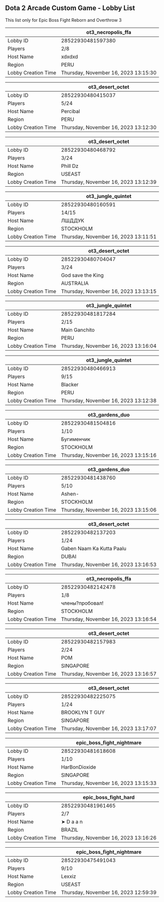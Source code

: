 ## Dota 2 Arcade Custom Game - Lobby List

This list only for Epic Boss Fight Reborn and Overthrow 3

|  | ot3_necropolis_ffa |
| ------ | ------ |
| Lobby ID | 28522930481597380 |
| Players | 2/8 |
| Host Name | xdxdxd |
| Region | PERU |
| Lobby Creation Time | Thursday, November 16, 2023 13:15:30 |


|  | ot3_desert_octet |
| ------ | ------ |
| Lobby ID | 28522930480415037 |
| Players | 5/24 |
| Host Name | Percibal |
| Region | PERU |
| Lobby Creation Time | Thursday, November 16, 2023 13:12:30 |


|  | ot3_desert_octet |
| ------ | ------ |
| Lobby ID | 28522930480468792 |
| Players | 3/24 |
| Host Name | Phill Dz |
| Region | USEAST |
| Lobby Creation Time | Thursday, November 16, 2023 13:12:39 |


|  | ot3_jungle_quintet |
| ------ | ------ |
| Lobby ID | 28522930480160591 |
| Players | 14/15 |
| Host Name | ЛШДДУК |
| Region | STOCKHOLM |
| Lobby Creation Time | Thursday, November 16, 2023 13:11:51 |


|  | ot3_desert_octet |
| ------ | ------ |
| Lobby ID | 28522930480704047 |
| Players | 3/24 |
| Host Name | God save the King |
| Region | AUSTRALIA |
| Lobby Creation Time | Thursday, November 16, 2023 13:13:15 |


|  | ot3_jungle_quintet |
| ------ | ------ |
| Lobby ID | 28522930481817284 |
| Players | 2/15 |
| Host Name | Main Ganchito |
| Region | PERU |
| Lobby Creation Time | Thursday, November 16, 2023 13:16:04 |


|  | ot3_jungle_quintet |
| ------ | ------ |
| Lobby ID | 28522930480466913 |
| Players | 9/15 |
| Host Name | Blacker |
| Region | PERU |
| Lobby Creation Time | Thursday, November 16, 2023 13:12:38 |


|  | ot3_gardens_duo |
| ------ | ------ |
| Lobby ID | 28522930481504816 |
| Players | 1/10 |
| Host Name | Бугименчик |
| Region | STOCKHOLM |
| Lobby Creation Time | Thursday, November 16, 2023 13:15:16 |


|  | ot3_gardens_duo |
| ------ | ------ |
| Lobby ID | 28522930481438760 |
| Players | 5/10 |
| Host Name | Ashen- |
| Region | STOCKHOLM |
| Lobby Creation Time | Thursday, November 16, 2023 13:15:06 |


|  | ot3_desert_octet |
| ------ | ------ |
| Lobby ID | 28522930482137203 |
| Players | 1/24 |
| Host Name | Gaben Naam Ka Kutta Paalu |
| Region | DUBAI |
| Lobby Creation Time | Thursday, November 16, 2023 13:16:53 |


|  | ot3_necropolis_ffa |
| ------ | ------ |
| Lobby ID | 28522930482142478 |
| Players | 1/8 |
| Host Name | члены?пробовал! |
| Region | STOCKHOLM |
| Lobby Creation Time | Thursday, November 16, 2023 13:16:54 |


|  | ot3_desert_octet |
| ------ | ------ |
| Lobby ID | 28522930482157983 |
| Players | 2/24 |
| Host Name | POM |
| Region | SINGAPORE |
| Lobby Creation Time | Thursday, November 16, 2023 13:16:57 |


|  | ot3_desert_octet |
| ------ | ------ |
| Lobby ID | 28522930482225075 |
| Players | 1/24 |
| Host Name | BROOKLYN T GUY |
| Region | SINGAPORE |
| Lobby Creation Time | Thursday, November 16, 2023 13:17:07 |


|  | epic_boss_fight_nightmare |
| ------ | ------ |
| Lobby ID | 28522930481618608 |
| Players | 1/10 |
| Host Name | HarBonDioxide |
| Region | SINGAPORE |
| Lobby Creation Time | Thursday, November 16, 2023 13:15:33 |


|  | epic_boss_fight_hard |
| ------ | ------ |
| Lobby ID | 28522930481961465 |
| Players | 2/7 |
| Host Name | ➤ D a a n |
| Region | BRAZIL |
| Lobby Creation Time | Thursday, November 16, 2023 13:16:26 |


|  | epic_boss_fight_nightmare |
| ------ | ------ |
| Lobby ID | 28522930475491043 |
| Players | 9/10 |
| Host Name | Lexxiz |
| Region | USEAST |
| Lobby Creation Time | Thursday, November 16, 2023 12:59:39 |


